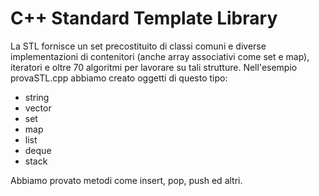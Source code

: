 # C++ Standard Template Library
La STL fornisce un set precostituito di classi comuni e diverse implementazioni di contenitori (anche array associativi come set e map), iteratori e oltre 70 algoritmi per lavorare su tali strutture.
Nell'esempio provaSTL.cpp abbiamo creato oggetti di questo tipo:
- string
- vector
- set
- map
- list
- deque
- stack

Abbiamo provato metodi come insert, pop, push ed altri.

